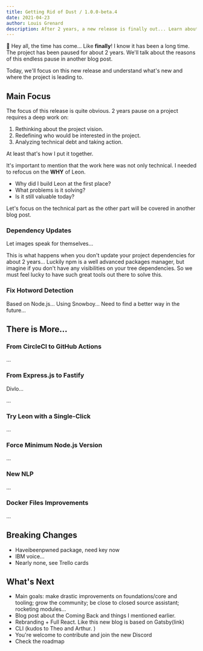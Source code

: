 ```yaml
---
title: Getting Rid of Dust / 1.0.0-beta.4
date: 2021-04-23
author: Louis Grenard
description: After 2 years, a new release is finally out... Learn about technical debt and what this release contains.
---
```


👋 Hey all, the time has come... Like **finally**! I know it has been a long time. The project has been paused for about 2 years. We'll talk about the reasons of this endless pause in another blog post.

Today, we'll focus on this new release and understand what's new and where the project is leading to.

## Main Focus

The focus of this release is quite obvious. 2 years pause on a project requires a deep work on:

1. Rethinking about the project vision.
2. Redefining who would be interested in the project.
3. Analyzing technical debt and taking action.

At least that's how I put it together.

It's important to mention that the work here was not only technical. I needed to refocus on the **WHY** of Leon.

- Why did I build Leon at the first place?
- What problems is it solving?
- Is it still valuable today?

Let's focus on the technical part as the other part will be covered in another blog post.

### Dependency Updates

Let images speak for themselves...



This is what happens when you don't update your project dependencies for about 2 years... Luckily npm is a well advanced packages manager, but imagine if you don't have any visibilities on your tree dependencies. So we must feel lucky to have such great tools out there to solve this.

### Fix Hotword Detection

Based on Node.js... Using Snowboy... Need to find a better way in the future...

## There is More...

### From CircleCI to GitHub Actions

...

### From Express.js to Fastify

Divlo...

...

### Try Leon with a Single-Click

...

### Force Minimum Node.js Version

...

### New NLP

...

### Docker Files Improvements

...

## Breaking Changes

- Haveibeenpwned package, need key now
- IBM voice...
- Nearly none, see Trello cards

## What's Next

- Main goals: make drastic improvements on foundations/core and tooling; grow the community; be close to closed source assistant; rocketing modules...
- Blog post about the Coming Back and things I mentioned earlier.
- Rebranding + Full React. Like this new blog is based on Gatsby(link)
- CLI (kudos to Theo and Arthur. )
- You're welcome to contribute and join the new Discord
- Check the roadmap
